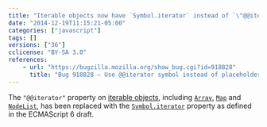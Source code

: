 ```yaml
---
title: "Iterable objects now have `Symbol.iterator` instead of `\"@@iterator\"`"
date: "2014-12-19T11:15:21-05:00"
categories: ["javascript"]
tags: []
versions: ["36"]
cclicense: "BY-SA 3.0"
references:
    - url: "https://bugzilla.mozilla.org/show_bug.cgi?id=918828"
      title: "Bug 918828 – Use @@iterator symbol instead of placeholder string"
---
```

The `"@@iterator"` property on [iterable objects](https://developer.mozilla.org/en-US/docs/Web/JavaScript/Guide/The_Iterator_protocol), including [`Array`](https://developer.mozilla.org/en-US/docs/Web/JavaScript/Reference/Global_Objects/Array), [`Map`](https://developer.mozilla.org/en-US/docs/Web/JavaScript/Reference/Global_Objects/Map) and [`NodeList`](https://developer.mozilla.org/en-US/docs/Web/API/NodeList), has been replaced with the [`Symbol.iterator`](https://developer.mozilla.org/en-US/docs/Web/JavaScript/Reference/Global_Objects/Symbol/iterator) property as defined in the ECMAScript 6 draft.
